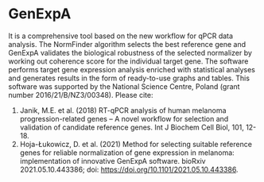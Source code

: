 # GenExpA
It is a comprehensive tool based on the new workflow for qPCR data analysis. The NormFinder algorithm selects the best reference gene and GenExpA validates the biological robustness of the selected normalizer by working out coherence score for the individual target gene. The software performs target gene expression analysis enriched with statistical analyses and generates results in the form of ready-to-use graphs and tables. 
This software was supported by the National Science Centre, Poland (grant number 2016/21/B/NZ3/00348).                                                                        Please cite: 
1) Janik, M.E. et al. (2018) RT-qPCR analysis of human melanoma progression-related genes – A novel workflow for selection and validation of candidate reference genes. Int J Biochem Cell Biol, 101, 12-18. 
2) Hoja-Łukowicz, D. et al. (2021) Method for selecting suitable reference genes for reliable normalization of gene expression in melanoma: implementation of innovative GenExpA software. bioRxiv 2021.05.10.443386; doi: https://doi.org/10.1101/2021.05.10.443386.
